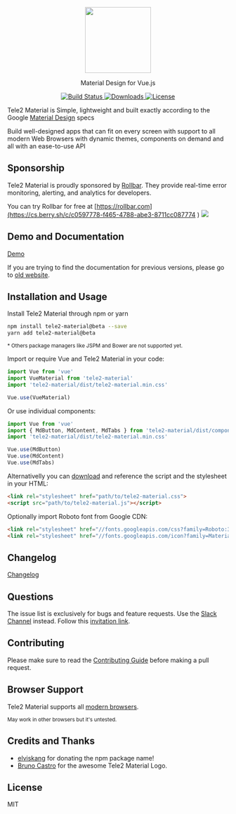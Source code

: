 <p align="center">
  <a href="https://vuematerial.io/" target="_blank">
    <img width="150" src="https://vuematerial.io/assets/logo-color.png">
  </a>
</p>

<p align="center">Material Design for Vue.js</p>

<p align="center">
  <a href="https://travis-ci.org/vuematerial/tele2-material">
    <img src="https://travis-ci.org/vuematerial/tele2-material.svg?branch=master" alt="Build Status">
  </a>

  <!--a href="https://codeclimate.com/github/vuematerial/tele2-material/coverage">
    <img src="https://codeclimate.com/github/vuematerial/tele2-material/badges/coverage.svg">
  </a-->

  <a href="https://www.npmjs.com/package/tele2-material">
    <img src="https://img.shields.io/npm/dt/tele2-material.svg" alt="Downloads">
  </a>

  <a href="https://www.npmjs.com/package/tele2-material">
    <img src="https://img.shields.io/npm/l/tele2-material.svg" alt="License">
  </a>
</p>

Tele2 Material is Simple, lightweight and built exactly according to the Google <a href="http://material.google.com" target="_blank">Material Design</a> specs

Build well-designed apps that can fit on every screen with support to all modern Web Browsers with dynamic themes, components on demand and all with an ease-to-use API

## Sponsorship

Tele2 Material is proudly sponsored by [Rollbar](https://cs.berry.sh/c/c0597778-f465-4788-abe3-8711cc087774
). They provide real-time error monitoring, alerting, and analytics for developers.

You can try Rollbar for free at [https://rollbar.com](https://cs.berry.sh/c/c0597778-f465-4788-abe3-8711cc087774
) <img src="https://cs.berry.sh/l/c0597778-f465-4788-abe3-8711cc087774/pixel.png" />

## Demo and Documentation

<a href="https://vuematerial.io/" target="_blank">Demo</a>

If you are trying to find the documentation for previous versions, please go to <a href="https://tele2-material-old.netlify.com">old website</a>.

## Installation and Usage

Install Tele2 Material through npm or yarn

``` bash
npm install tele2-material@beta --save
yarn add tele2-material@beta
```

<small>* Others package managers like JSPM and Bower are not supported yet.</small>

Import or require Vue and Tele2 Material in your code:

``` javascript
import Vue from 'vue'
import VueMaterial from 'tele2-material'
import 'tele2-material/dist/tele2-material.min.css'

Vue.use(VueMaterial)
```

Or use individual components:

``` javascript
import Vue from 'vue'
import { MdButton, MdContent, MdTabs } from 'tele2-material/dist/components'
import 'tele2-material/dist/tele2-material.min.css'

Vue.use(MdButton)
Vue.use(MdContent)
Vue.use(MdTabs)
```

Alternativelly you can <a href="https://github.com/vuematerial/tele2-material/archive/master.zip" target="_blank" rel="noopener">download</a> and reference the script and the stylesheet in your HTML:

``` html
<link rel="stylesheet" href="path/to/tele2-material.css">
<script src="path/to/tele2-material.js"></script>
```

Optionally import Roboto font from Google CDN:

``` html
<link rel="stylesheet" href="//fonts.googleapis.com/css?family=Roboto:300,400,500,700,400italic">
<link rel="stylesheet" href="//fonts.googleapis.com/icon?family=Material+Icons">
```

## Changelog

<a href="https://vuematerial.io/#/changelog" target="_blank">Changelog</a>

## Questions

The issue list is exclusively for bugs and feature requests. Use the [Slack Channel](https://tele2-material.slack.com) instead. Follow this [invitation link](https://join.slack.com/t/vuematerial/shared_invite/MTgzMzU2NDQ5ODkwLTE0OTQ4MDI3MDAtNWYyZjhkNzEzMA).

## Contributing

Please make sure to read the [Contributing Guide](https://github.com/vuematerial/tele2-material/blob/master/.github/CONTRIBUTING.md) before making a pull request.

## Browser Support

Tele2 Material supports all [modern browsers](http://browserl.ist/?q=%3E%3D+1%25).

<small>May work in other browsers but it's untested.</small>

## Credits and Thanks

* <a href="https://github.com/elviskang" target="_blank">elviskang</a> for donating the npm package name!
* <a href="https://github.com/brunocastro" target="_blank">Bruno Castro</a> for the awesome Tele2 Material Logo.

## License

MIT
